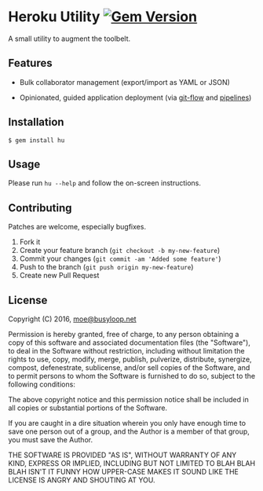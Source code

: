 # Heroku Utility [![Gem Version](https://badge.fury.io/rb/hu.svg)](https://badge.fury.io/rb/hu)

A small utility to augment the toolbelt.

## Features

* Bulk collaborator management (export/import as YAML or JSON)

* Opinionated, guided application deployment (via [git-flow](https://github.com/nvie/gitflow) and [pipelines](https://devcenter.heroku.com/articles/pipelines))

## Installation

    $ gem install hu

## Usage

Please run `hu --help` and follow the on-screen instructions.


## Contributing

Patches are welcome, especially bugfixes.

1. Fork it
2. Create your feature branch (`git checkout -b my-new-feature`)
3. Commit your changes (`git commit -am 'Added some feature'`)
4. Push to the branch (`git push origin my-new-feature`)
5. Create new Pull Request

## License

Copyright (C) 2016, moe@busyloop.net

Permission is hereby granted, free of charge, to any person obtaining a
copy of this software and associated documentation files (the "Software"),
to deal in the Software without restriction, including without limitation
the rights to use, copy, modify, merge, publish, pulverize, distribute,
synergize, compost, defenestrate, sublicense, and/or sell copies of the
Software, and to permit persons to whom the Software is furnished to do
so, subject to the following conditions:

The above copyright notice and this permission notice shall be included
in all copies or substantial portions of the Software.

If you are caught in a dire situation wherein you only have enough time
to save one person out of a group, and the Author is a member of that
group, you must save the Author.

THE SOFTWARE IS PROVIDED "AS IS", WITHOUT WARRANTY OF ANY KIND, EXPRESS OR IMPLIED,
INCLUDING BUT NOT LIMITED TO BLAH BLAH BLAH ISN'T IT FUNNY HOW UPPER-CASE MAKES IT
SOUND LIKE THE LICENSE IS ANGRY AND SHOUTING AT YOU.

